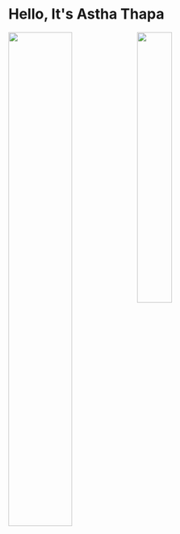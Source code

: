 # Hello, It's Astha Thapa
<img align="left"  width="50%" src="https://github-readme-stats.vercel.app/api?username=asthathapaa&theme=radical&show_icons=true" />
<img align="left" width="37%" src="https://github-readme-stats.vercel.app/api/top-langs/?username=asthathapaa&layout=compact" />
